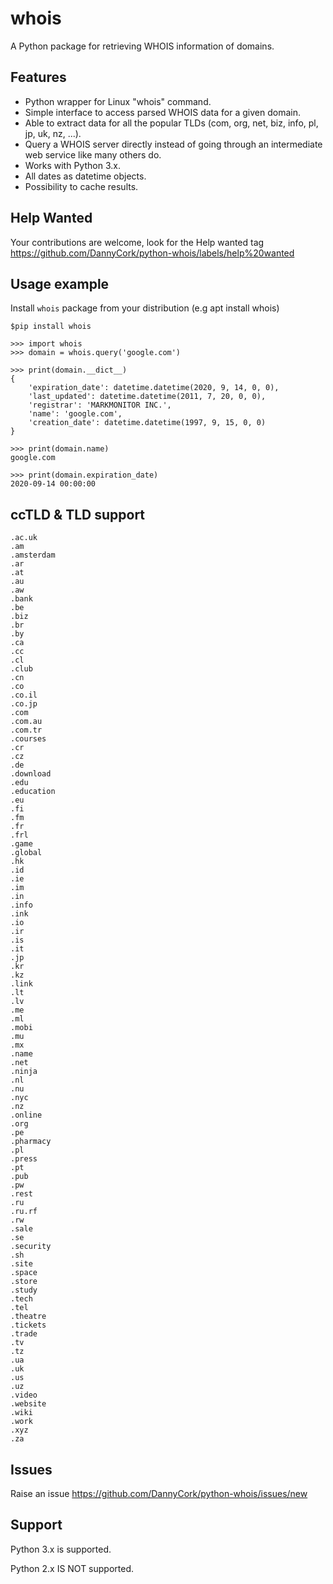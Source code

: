 # whois
A Python package for retrieving WHOIS information of domains.

## Features
 * Python wrapper for Linux "whois" command.
 * Simple interface to access parsed WHOIS data for a given domain.
 * Able to extract data for all the popular TLDs (com, org, net, biz, info, pl, jp, uk, nz,  ...).
 * Query a WHOIS server directly instead of going through an intermediate web service like many others do.
 * Works with Python 3.x.
 * All dates as datetime objects.
 * Possibility to cache results.

## Help Wanted
Your contributions are welcome, look for the Help wanted tag https://github.com/DannyCork/python-whois/labels/help%20wanted

## Usage example

Install `whois` package from your distribution (e.g apt install whois)

```
$pip install whois

>>> import whois
>>> domain = whois.query('google.com')

>>> print(domain.__dict__)
{
	'expiration_date': datetime.datetime(2020, 9, 14, 0, 0),
	'last_updated': datetime.datetime(2011, 7, 20, 0, 0),
	'registrar': 'MARKMONITOR INC.',
	'name': 'google.com',
	'creation_date': datetime.datetime(1997, 9, 15, 0, 0)
}

>>> print(domain.name)
google.com

>>> print(domain.expiration_date)
2020-09-14 00:00:00
```

## ccTLD & TLD support
```
.ac.uk
.am
.amsterdam
.ar
.at
.au
.aw
.bank
.be
.biz
.br
.by
.ca
.cc
.cl
.club
.cn
.co
.co.il
.co.jp
.com
.com.au
.com.tr
.courses
.cr
.cz
.de
.download
.edu
.education
.eu
.fi
.fm
.fr
.frl
.game
.global
.hk
.id
.ie
.im
.in
.info
.ink
.io
.ir
.is
.it
.jp
.kr
.kz
.link
.lt
.lv
.me
.ml
.mobi
.mu
.mx
.name
.net
.ninja
.nl
.nu
.nyc
.nz
.online
.org
.pe
.pharmacy
.pl
.press
.pt
.pub
.pw
.rest
.ru
.ru.rf
.rw
.sale
.se
.security
.sh
.site
.space
.store
.study
.tech
.tel
.theatre
.tickets
.trade
.tv
.tz
.ua
.uk
.us
.uz
.video
.website
.wiki
.work
.xyz
.za
```

## Issues
Raise an issue https://github.com/DannyCork/python-whois/issues/new


## Support
Python 3.x is supported.

Python 2.x IS NOT supported.

